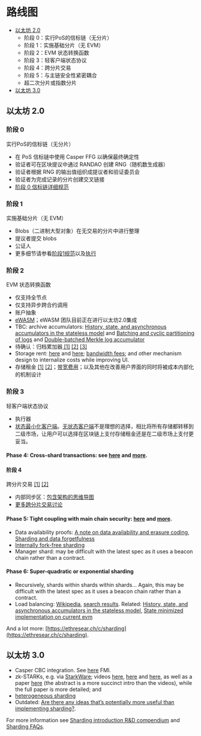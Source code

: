 # 路线图

* [以太坊 2.0](https://github.com/ethereum/wiki/wiki/Sharding-roadmap#ethereum-20)
  * 阶段 0：实行PoS的信标链（无分片）
  * 阶段 1：实施基础分片（无 EVM）
  * 阶段 2：EVM 状态转换函数
  * 阶段 3：轻客户端状态协议
  * 阶段 4：跨分片交易
  * 阶段 5：与主链安全性紧密耦合
  * 超二次分片或指数分片
* [以太坊 3.0](https://github.com/ethereum/wiki/wiki/Sharding-roadmap#ethereum-30)

## 以太坊 2.0

### **阶段 0**

实行PoS的信标链（无分片）

* 在 PoS 信标链中使用 Casper FFG 以确保最终确定性
* 验证者可在区块提议中通过 RANDAO 创建 RNG（随机数生成器）
* 验证者根据 RNG 的输出值组织成提议者和验证委员会
* 验证者为完成记录的分片创建交叉链接
* [阶段 0 信标链详细规范](https://github.com/ethereum/eth2.0-specs/blob/master/specs/core/0_beacon-chain.md)

### 阶段 1

实施基础分片（无 EVM）

* Blobs（二进制大型对象）在无交易的分片中进行整理
* 提议者提交 blobs
* 公证人
* 更多细节请参看[阶段1规范](https://github.com/ethereum/eth2.0-specs/blob/master/specs/core/1_shard-data-chains.md)以及[执行](https://github.com/ethereum/wiki/wiki/Sharding-introduction-R&D-compendium#implementations)

### 阶段 2

EVM 状态转换函数

* 仅支持全节点
* 仅支持异步跨合约调用
* 账户抽象
* [eWASM](https://github.com/ewasm/design)；eWASM 团队目前正在进行以太坊2.0集成
* TBC: archive accumulators: [History, state, and asynchronous accumulators in the stateless model](https://ethresear.ch/t/history-state-and-asynchronous-accumulators-in-the-stateless-model/287) and [Batching and cyclic partitioning of logs](https://ethresear.ch/t/batching-and-cyclic-partitioning-of-logs/536) and [Double-batched Merkle log accumulator](https://ethresear.ch/t/double-batched-merkle-log-accumulator/571)
* 待确认：归档累加器[ \[1\]](https://ethresear.ch/t/history-state-and-asynchronous-accumulators-in-the-stateless-model/287) [\[2\]](https://ethresear.ch/t/batching-and-cyclic-partitioning-of-logs/536) [\[3\]](https://ethresear.ch/t/double-batched-merkle-log-accumulator/571)
* Storage rent: [here](https://ethresear.ch/t/a-simple-and-principled-way-to-compute-rent-fees/1455) and [here](https://ethresear.ch/search?q=storage%20rent); [bandwidth fees](https://ethresear.ch/t/incentivizing-a-robust-p2p-network-relay-layer/1438); and other mechanism design to internalize costs while improving UI.
* 存储租金 [\[1\]](https://ethresear.ch/t/a-simple-and-principled-way-to-compute-rent-fees/1455) [\[2\]](https://ethresear.ch/search?q=storage%20rent)；[带宽费用](https://ethresear.ch/t/incentivizing-a-robust-p2p-network-relay-layer/1438)；以及其他在改善用户界面的同时将被成本内部化的机制设计

### 阶段 3

轻客户端状态协议

* 执行器
* [状态最小化客户端](https://ethresear.ch/t/state-minimised-executions/748)。[无状态客户端](https://ethresear.ch/t/the-stateless-client-concept/172)不是理想的选择，相比将所有存储都转移到二级市场，让用户可以选择在区块链上支付存储租金还是在二级市场上支付更妥当。

#### **Phase 4**: Cross-shard transactions: see [here](http://notes.ethereum.org/s/BJc_eGVFM#cross-shard-communication) and [more](https://ethresear.ch/search?q=cross-shard).

#### 阶段 4

跨分片交易 [\[1\]](https://notes.ethereum.org/@serenity/H1PGqDhpm?type=view) [\[2\]](https://ethresear.ch/search?q=cross-shard)

* 内部同步区：[包含架构的思维导图](https://www.mindomo.com/zh/mindmap/sharding-d7cf8b6dee714d01a77388cb5d9d2a01)
* [更多跨分片交易讨论](https://ethresear.ch/t/synchronous-cross-shard-transactions-with-consolidated-concurrency-control-and-consensus-or-how-i-rediscovered-chain-fibers/2318/5)

#### **Phase 5**: Tight coupling with main chain security: [here](https://hackmd.io/s/HJ_BbgCFz#%E2%9F%A0-1600---1645--Ethereum-20-End-game) and [more](https://ethresear.ch/search?q=tight%20coupling).

* Data availability proofs: [A note on data availability and erasure coding](https://github.com/ethereum/research/wiki/A-note-on-data-availability-and-erasure-coding), [Sharding and data forgetfulness](https://ethresear.ch/t/sharding-and-data-forgetfulness/61)
* [Internally fork-free sharding](https://ethresear.ch/search?q=internally%20fork-free)
* Manager shard: may be difficult with the latest spec as it uses a beacon chain rather than a contract.

#### **Phase 6**: Super-quadratic or exponential sharding

* Recursively, shards within shards within shards... Again, this may be difficult with the latest spec as it uses a beacon chain rather than a contract.
* Load balancing: [Wikipedia](https://en.wikipedia.org/wiki/Load_balancing_%28computing%29), [search results](https://duckduckgo.com/?q=load+balancing&t=canonical&ia=web). Related: [History, state, and asynchronous accumulators in the stateless model](https://ethresear.ch/t/history-state-and-asynchronous-accumulators-in-the-stateless-model/287), [State minimized implementation on current evm](https://ethresear.ch/t/state-minimized-implementation-on-current-evm/1255)

And a lot more: [https://ethresear.ch/c/sharding](https://ethresear.ch/c/sharding).

## **以太坊** 3.0

* Casper CBC integration. See [here](https://github.com/ethereum/wiki/wiki/Casper-Proof-of-Stake-compendium) FMI.
* zk-STARKs, e.g. via [StarkWare](https://www.starkware.co/); videos [here](https://www.youtube.com/watch?v=VUN35BC11Qw&t=2s), [here](https://www.youtube.com/watch?v=9VuZvdxFZQo&t=7s) and [here](https://www.youtube.com/watch?v=9VuZvdxFZQo&t=7s), as well as a paper [here](https://eprint.iacr.org/2018/046) \(the abstract is a more succinct intro than the videos\), while the full paper is more detailed; and
* [heterogeneous sharding](https://ethresear.ch/t/heterogeneous-sharding/1979)
* Outdated: [Are there any ideas that’s potentially more useful than implementing sharding?](https://ethresear.ch/t/are-there-any-ideas-thats-potentially-more-useful-than-implementing-sharding/334/3).

For more information see [Sharding introduction R&D compendium](https://github.com/ethereum/wiki/wiki/Sharding-introduction-R&D-compendium) and [Sharding FAQs](https://github.com/ethereum/wiki/wiki/Sharding-FAQs).

